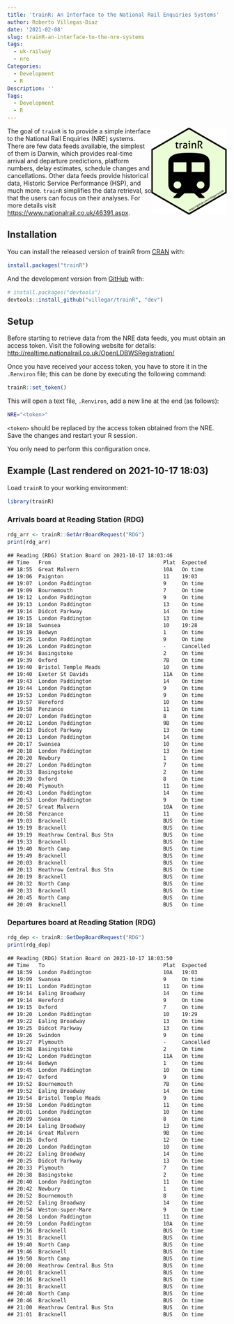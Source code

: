 ```yaml
---
title: 'trainR: An Interface to the National Rail Enquiries Systems'
author: Roberto Villegas-Diaz
date: '2021-02-08'
slug: trainR-an-interface-to-the-nre-systems
tags:
  - uk-railway
  - nre
Categories:
  - Development
  - R
Description: ''
Tags:
  - Development
  - R
---
```


<img src="https://raw.githubusercontent.com/villegar/trainR/main/inst/images/logo.png" alt="logo" align="right" height=200px/>

The goal of `trainR` is to provide a simple interface to the 
National Rail Enquiries (NRE) systems. There are few data feeds 
available, the simplest of them is Darwin, which provides real-time 
arrival and departure predictions, platform numbers, delay estimates, 
schedule changes and cancellations. Other data feeds provide historical 
data, Historic Service Performance (HSP), and much more. `trainR` 
simplifies the data retrieval, so that the users can focus on their 
analyses. For more details visit 
https://www.nationalrail.co.uk/46391.aspx.

## Installation

You can install the released version of trainR from [CRAN](https://CRAN.R-project.org) with:

``` r
install.packages("trainR")
```

And the development version from [GitHub](https://github.com/) with:

``` r
# install.packages("devtools")
devtools::install_github("villegar/trainR", "dev")
```

## Setup
Before starting to retrieve data from the NRE data feeds, you must obtain an access token. 
Visit the following website for details: http://realtime.nationalrail.co.uk/OpenLDBWSRegistration/

Once you have received your access token, you have to store it in the `.Renviron` file; this can be 
done by executing the following command:


```r
trainR::set_token()
```

This will open a text file, `.Renviron`, add a new line at the end (as follows):

```bash
NRE="<token>"
```

`<token>` should be replaced by the access token obtained from the NRE. Save the changes and restart 
your R session.

You only need to perform this configuration once.

## Example (Last rendered on 2021-10-17 18:03)

Load `trainR` to your working environment:

```r
library(trainR)
```

### Arrivals board at Reading Station (RDG)


```r
rdg_arr <- trainR::GetArrBoardRequest("RDG")
print(rdg_arr)
```

```
## Reading (RDG) Station Board on 2021-10-17 18:03:46
## Time   From                                    Plat  Expected
## 18:55  Great Malvern                           10A   On time
## 19:06  Paignton                                11    19:03
## 19:07  London Paddington                       9     On time
## 19:09  Bournemouth                             7     On time
## 19:12  London Paddington                       9     On time
## 19:13  London Paddington                       13    On time
## 19:14  Didcot Parkway                          14    On time
## 19:15  London Paddington                       13    On time
## 19:18  Swansea                                 10    19:28
## 19:19  Bedwyn                                  1     On time
## 19:25  London Paddington                       9     On time
## 19:26  London Paddington                       -     Cancelled
## 19:34  Basingstoke                             2     On time
## 19:39  Oxford                                  7B    On time
## 19:40  Bristol Temple Meads                    10    On time
## 19:40  Exeter St Davids                        11A   On time
## 19:43  London Paddington                       14    On time
## 19:44  London Paddington                       9     On time
## 19:53  London Paddington                       9     On time
## 19:57  Hereford                                10    On time
## 19:58  Penzance                                11    On time
## 20:07  London Paddington                       8     On time
## 20:12  London Paddington                       9B    On time
## 20:13  Didcot Parkway                          13    On time
## 20:13  London Paddington                       14    On time
## 20:17  Swansea                                 10    On time
## 20:18  London Paddington                       13    On time
## 20:20  Newbury                                 1     On time
## 20:27  London Paddington                       7     On time
## 20:33  Basingstoke                             2     On time
## 20:39  Oxford                                  8     On time
## 20:40  Plymouth                                11    On time
## 20:43  London Paddington                       14    On time
## 20:53  London Paddington                       9     On time
## 20:57  Great Malvern                           10A   On time
## 20:58  Penzance                                11    On time
## 19:03  Bracknell                               BUS   On time
## 19:19  Bracknell                               BUS   On time
## 19:19  Heathrow Central Bus Stn                BUS   On time
## 19:33  Bracknell                               BUS   On time
## 19:40  North Camp                              BUS   On time
## 19:49  Bracknell                               BUS   On time
## 20:03  Bracknell                               BUS   On time
## 20:13  Heathrow Central Bus Stn                BUS   On time
## 20:19  Bracknell                               BUS   On time
## 20:32  North Camp                              BUS   On time
## 20:33  Bracknell                               BUS   On time
## 20:45  North Camp                              BUS   On time
## 20:49  Bracknell                               BUS   On time
```

### Departures board at Reading Station (RDG)


```r
rdg_dep <- trainR::GetDepBoardRequest("RDG")
print(rdg_dep)
```

```
## Reading (RDG) Station Board on 2021-10-17 18:03:50
## Time   To                                      Plat  Expected
## 18:59  London Paddington                       10A   19:03
## 19:09  Swansea                                 9     On time
## 19:11  London Paddington                       11    On time
## 19:14  Ealing Broadway                         14    On time
## 19:14  Hereford                                9     On time
## 19:15  Oxford                                  7     On time
## 19:20  London Paddington                       10    19:29
## 19:22  Ealing Broadway                         13    On time
## 19:25  Didcot Parkway                          13    On time
## 19:26  Swindon                                 9     On time
## 19:27  Plymouth                                -     Cancelled
## 19:38  Basingstoke                             2     On time
## 19:42  London Paddington                       11A   On time
## 19:44  Bedwyn                                  1     On time
## 19:45  London Paddington                       10    On time
## 19:47  Oxford                                  9     On time
## 19:52  Bournemouth                             7B    On time
## 19:52  Ealing Broadway                         14    On time
## 19:54  Bristol Temple Meads                    9     On time
## 19:58  London Paddington                       11    On time
## 20:01  London Paddington                       10    On time
## 20:09  Swansea                                 8     On time
## 20:14  Ealing Broadway                         13    On time
## 20:14  Great Malvern                           9B    On time
## 20:15  Oxford                                  12    On time
## 20:20  London Paddington                       10    On time
## 20:22  Ealing Broadway                         14    On time
## 20:25  Didcot Parkway                          13    On time
## 20:33  Plymouth                                7     On time
## 20:38  Basingstoke                             2     On time
## 20:40  London Paddington                       11    On time
## 20:42  Newbury                                 1     On time
## 20:52  Bournemouth                             8     On time
## 20:52  Ealing Broadway                         14    On time
## 20:54  Weston-super-Mare                       9     On time
## 20:58  London Paddington                       11    On time
## 20:59  London Paddington                       10A   On time
## 19:16  Bracknell                               BUS   On time
## 19:31  Bracknell                               BUS   On time
## 19:40  North Camp                              BUS   On time
## 19:46  Bracknell                               BUS   On time
## 19:50  North Camp                              BUS   On time
## 20:00  Heathrow Central Bus Stn                BUS   On time
## 20:01  Bracknell                               BUS   On time
## 20:16  Bracknell                               BUS   On time
## 20:31  Bracknell                               BUS   On time
## 20:40  North Camp                              BUS   On time
## 20:46  Bracknell                               BUS   On time
## 21:00  Heathrow Central Bus Stn                BUS   On time
## 21:01  Bracknell                               BUS   On time
```
